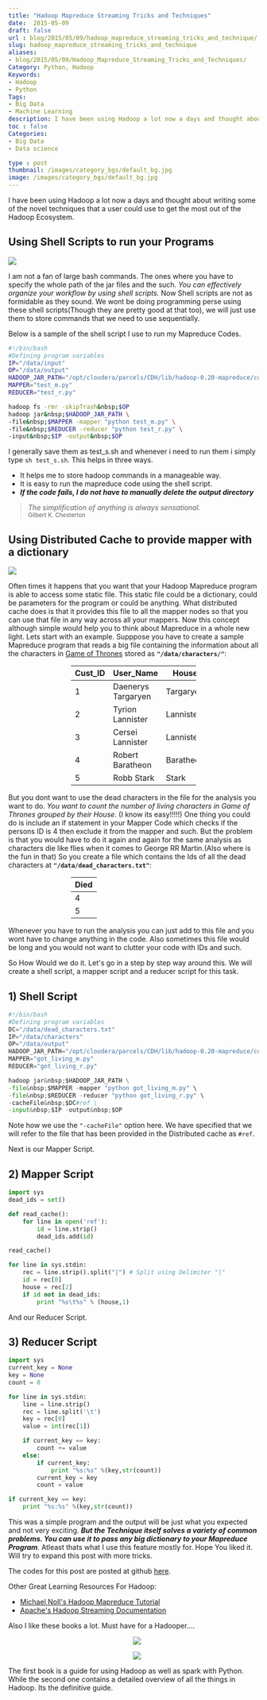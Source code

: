 ```yaml
---
title: "Hadoop Mapreduce Streaming Tricks and Techniques"
date:  2015-05-09
draft: false
url : blog/2015/05/09/hadoop_mapreduce_streaming_tricks_and_technique/
slug: hadoop_mapreduce_streaming_tricks_and_technique
aliases:
- blog/2015/05/09/Hadoop_Mapreduce_Streaming_Tricks_and_Techniques/
Category: Python, Hadoop
Keywords:
- Hadoop
- Python
Tags:
- Big Data
- Machine Learning
description: I have been using Hadoop a lot now a days and thought about writing some of the novel techniques that a user could use to get the most out of the Hadoop Ecosystem.
toc : false
Categories:
- Big Data
- Data science

type : post
thumbnail: /images/category_bgs/default_bg.jpg
image: /images/category_bgs/default_bg.jpg
---
```


I have been using Hadoop a lot now a days and thought about writing some of the novel techniques that a user could use to get the most out of the Hadoop Ecosystem.


## Using Shell Scripts to run your Programs


<img src="/images/I-love-bash-1024x220.png" >

I am not a fan of large bash commands. The ones where you have to specify the whole path of the jar files and the such. <em>You can effectively organize your workflow by using shell scripts.</em> Now Shell scripts are not as formidable as they sound. We wont be doing programming perse using these shell scripts(Though they are pretty good at that too), we will just use them to store commands that we need to use sequentially.

Below is a sample of the shell script I use to run my Mapreduce Codes.

```bash
#!/bin/bash
#Defining program variables
IP="/data/input"
OP="/data/output"
HADOOP_JAR_PATH="/opt/cloudera/parcels/CDH/lib/hadoop-0.20-mapreduce/contrib/streaming/hadoop-streaming-2.0.0-mr1-cdh4.5.0.jar"
MAPPER="test_m.py"
REDUCER="test_r.py"

hadoop fs -rmr -skipTrash&nbsp;$OP
hadoop jar&nbsp;$HADOOP_JAR_PATH \
-file&nbsp;$MAPPER -mapper "python test_m.py" \
-file&nbsp;$REDUCER -reducer "python test_r.py" \
-input&nbsp;$IP -output&nbsp;$OP
```

I generally save them as test_s.sh and whenever i need to run them i simply type <code>sh test_s.sh</code>. This helps in three ways.
<ul><li> It helps me to store hadoop commands in a manageable way. </li>
<li> It is easy to run the mapreduce code using the shell script. </li>
<li> <em><strong>If the code fails, I do not have to manually delete the output directory</strong></em></li>
</ul>

<blockquote>
<em>
The simplification of anything is always sensational.
<br></em>
<small>Gilbert K. Chesterton</small>
</blockquote>

## Using Distributed Cache to provide mapper with a dictionary

<img src="/images/Game-Of-Thrones-Wallpaper-House-Sigils-1.png">

Often times it happens that you want that your Hadoop Mapreduce program is able to access some static file. This static file could be a dictionary, could be parameters for the program or could be anything. What distributed cache does is that it provides this file to all the mapper nodes so that you can use that file in any way across all your mappers.
Now this concept although simple would help you to think about Mapreduce in a whole new light.
Lets start with an example.
Supppose you have to create a sample Mapreduce program that reads a big file containing the information about all the characters in <a href="http://www.hbo.com/game-of-thrones">Game of Thrones</a> stored as <strong><code>"/data/characters/"</code></strong>:
<div style="width: 50%; margin: 0 auto;">
<table class="table">
<thead>
<tr>
<th>Cust_ID</th>
<th>User_Name</th>
<th>House</th>
</tr>
</thead>
<tbody>
<tr>
<td>1</td>
<td>Daenerys Targaryen</td>
<td>Targaryen</td>
</tr>
<tr>
<td>2</td>
<td>Tyrion Lannister</td>
<td>Lannister</td>
</tr>
<tr>
<td>3</td>
<td>Cersei Lannister</td>
<td>Lannister</td>
</tr>
<tr >
<td>4</td>
<td>Robert Baratheon</td>
<td>Baratheon</td>
</tr>
<tr >
<td>5</td>
<td>Robb Stark</td>
<td>Stark</td>
</tr>
</tbody>
</table>
</div>

But you dont want to use the dead characters in the file for the analysis you want to do. <em>You want to count the number of living characters in Game of Thrones grouped by their House</em>. (I know its easy!!!!!)
One thing you could do is include an if statement in your Mapper Code which checks if the persons ID is 4 then exclude it from the mapper and such.
But the problem is that you would have to do it again and again for the same analysis as characters die like flies when it comes to George RR Martin.(Also where is the fun in that)
So you create a file which contains the Ids of all the dead characters at <strong><code>"/data/dead_characters.txt"</code></strong>:

<div style="width: 50%; margin: 0 auto;">
<table class="table">
<thead>
<tr>
<th>Died</th>
</tr>
</thead>
<tbody>
<tr>
<td>4</td>
</tr>
<tr>
<td>5</td>
</tr>
</tbody>
</table>
</div>

Whenever you have to run the analysis you can just add to this file and you wont have to change anything in the code.
Also sometimes this file would be long and you would not want to clutter your code with IDs and such.

So How Would we do it.
Let's go in a step by step way around this.
We will create a shell script, a mapper script and a reducer script for this task.

## 1) Shell Script

```py
#!/bin/bash
#Defining program variables
DC="/data/dead_characters.txt"
IP="/data/characters"
OP="/data/output"
HADOOP_JAR_PATH="/opt/cloudera/parcels/CDH/lib/hadoop-0.20-mapreduce/contrib/streaming/hadoop-streaming-2.0.0-mr1-cdh4.5.0.jar"
MAPPER="got_living_m.py"
REDUCER="got_living_r.py"

hadoop jar&nbsp;$HADOOP_JAR_PATH \
-file&nbsp;$MAPPER -mapper "python got_living_m.py" \
-file&nbsp;$REDUCER -reducer "python got_living_r.py" \
-cacheFile&nbsp;$DC#ref \
-input&nbsp;$IP -output&nbsp;$OP
```

Note how we use the <code>"-cacheFile"</code> option here. We have specified that we will refer to the file that has been provided in the Distributed cache as <code>#ref</code>.

Next is our Mapper Script.

## 2) Mapper Script

```py
import sys
dead_ids = set()

def read_cache():
	for line in open('ref'):
		id = line.strip()
		dead_ids.add(id)

read_cache()

for line in sys.stdin:
	rec = line.strip().split("|") # Split using Delimiter "|"
	id = rec[0]
    house = rec[2]
    if id not in dead_ids:
    	print "%s\t%s" % (house,1)
```

And our Reducer Script.

## 3) Reducer Script

```py
import sys
current_key = None
key = None
count = 0

for line in sys.stdin:
	line = line.strip()
	rec = line.split('\t')
	key = rec[0]
	value = int(rec[1])

	if current_key == key:
		count += value
	else:
		if current_key:
			print "%s:%s" %(key,str(count))		
		current_key = key
		count = value

if current_key == key:
    print "%s:%s" %(key,str(count))
```

This was a simple program and the output will be just what you expected and not very exciting. <em><strong>But the Technique itself solves a variety of common problems. You can use it to pass any big dictionary to your Mapreduce Program</strong></em>. Atleast thats what I use this feature mostly for.
Hope You liked it. Will try to expand this post with more tricks.

The codes for this post are posted at github <a href="https://github.com/MLWhiz/Hadoop-Mapreduce-Tricks">here</a>.

Other Great Learning Resources For Hadoop:
<ul>
<li>
<a href="http://www.google.co.in/url?sa=t&rct=j&q=&esrc=s&source=web&cd=1&cad=rja&uact=8&ved=0CB0QFjAA&url=http%3A%2F%2Fwww.michael-noll.com%2Ftutorials%2Fwriting-an-hadoop-mapreduce-program-in-python%2F&ei=8RRVVdP2IMe0uQShsYDYBg&usg=AFQjCNH3DqrlSIG8D-K8jgQWTALic1no5A&sig2=BivwTW6mdJs5c9w9VaSK2Q&bvm=bv.93112503,d.c2E">Michael Noll's Hadoop Mapreduce Tutorial</a>
</li>
<li>
<a href="http://www.google.co.in/url?sa=t&rct=j&q=&esrc=s&source=web&cd=2&cad=rja&uact=8&ved=0CCMQFjAB&url=http%3A%2F%2Fhadoop.apache.org%2Fdocs%2Fr1.2.1%2Fstreaming.html&ei=8RRVVdP2IMe0uQShsYDYBg&usg=AFQjCNEIB4jmqcBs-GepHdn7DRxqTI9zXA&sig2=nYkAnDjjjaum5YVlYuMUJQ&bvm=bv.93112503,d.c2E">Apache's Hadoop Streaming Documentation</a>
</li>
</ul>

Also I like these books a lot. Must have for a Hadooper....

<div style="margin-left:1em ; text-align: center;">
<a target="_blank"  href="https://www.amazon.com/gp/product/1785887211/ref=as_li_tl?ie=UTF8&camp=1789&creative=9325&creativeASIN=1785887211&linkCode=as2&tag=mlwhizcon-20&linkId=a0e7b4f0b2ea4a5146042890e1c04f7e"><img border="0" src="//ws-na.amazon-adsystem.com/widgets/q?_encoding=UTF8&MarketPlace=US&ASIN=1785887211&ServiceVersion=20070822&ID=AsinImage&WS=1&Format=_SL250_&tag=mlwhizcon-20" ></a><img src="//ir-na.amazon-adsystem.com/e/ir?t=mlwhizcon-20&l=am2&o=1&a=1785887211" width="1" height="1" border="0" alt="" style="border:none !important; margin:0px !important;" />

</t></t>

<a target="_blank"  href="https://www.amazon.com/gp/product/1491901632/ref=as_li_tl?ie=UTF8&camp=1789&creative=9325&creativeASIN=1491901632&linkCode=as2&tag=mlwhizcon-20&linkId=4122280e94f7bbd0ceebc9d13e60d103"><img border="0" src="//ws-na.amazon-adsystem.com/widgets/q?_encoding=UTF8&MarketPlace=US&ASIN=1491901632&ServiceVersion=20070822&ID=AsinImage&WS=1&Format=_SL250_&tag=mlwhizcon-20" ></a><img src="//ir-na.amazon-adsystem.com/e/ir?t=mlwhizcon-20&l=am2&o=1&a=1491901632" width="1" height="1" border="0" alt="" style="border:none !important; margin:0px !important;" />
</div>

<p>The first book is a guide for using Hadoop as well as spark with Python. While the second one contains a detailed overview of all the things in Hadoop. Its the definitive guide.</p>

<script src="//z-na.amazon-adsystem.com/widgets/onejs?MarketPlace=US&adInstanceId=c4ca54df-6d53-4362-92c0-13cb9977639e"></script>
